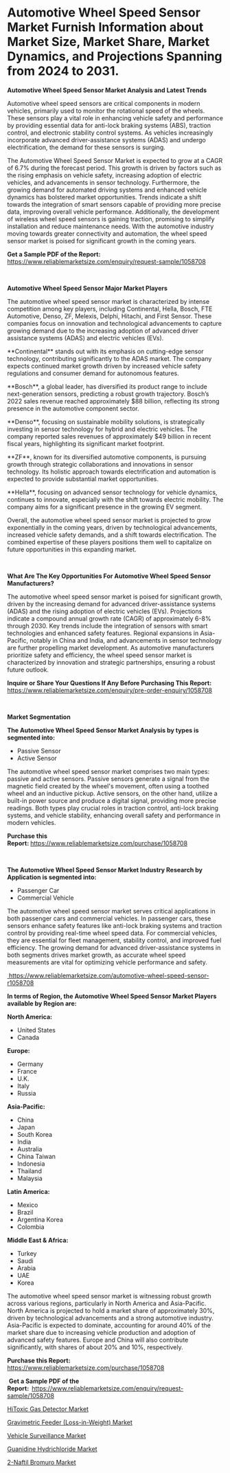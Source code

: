 <p><h1>Automotive Wheel Speed Sensor Market Furnish Information about Market Size, Market Share, Market Dynamics, and Projections Spanning from 2024 to 2031.</h1></p><p><strong>Automotive Wheel Speed Sensor Market Analysis and Latest Trends</strong></p>
<p><p>Automotive wheel speed sensors are critical components in modern vehicles, primarily used to monitor the rotational speed of the wheels. These sensors play a vital role in enhancing vehicle safety and performance by providing essential data for anti-lock braking systems (ABS), traction control, and electronic stability control systems. As vehicles increasingly incorporate advanced driver-assistance systems (ADAS) and undergo electrification, the demand for these sensors is surging.</p><p>The Automotive Wheel Speed Sensor Market is expected to grow at a CAGR of 6.7% during the forecast period. This growth is driven by factors such as the rising emphasis on vehicle safety, increasing adoption of electric vehicles, and advancements in sensor technology. Furthermore, the growing demand for automated driving systems and enhanced vehicle dynamics has bolstered market opportunities. Trends indicate a shift towards the integration of smart sensors capable of providing more precise data, improving overall vehicle performance. Additionally, the development of wireless wheel speed sensors is gaining traction, promising to simplify installation and reduce maintenance needs. With the automotive industry moving towards greater connectivity and automation, the wheel speed sensor market is poised for significant growth in the coming years.</p></p>
<p><strong>Get a Sample PDF of the Report:&nbsp;</strong> <a href="https://www.reliablemarketsize.com/enquiry/request-sample/1058708?utm_campaign=1105&utm_medium=2&utm_source=Github&utm_content=ia&utm_term=02112024&utm_id=automotive-wheel-speed-sensor">https://www.reliablemarketsize.com/enquiry/request-sample/1058708</a></p>
<p>&nbsp;</p>
<p><strong>Automotive Wheel Speed Sensor Major Market Players</strong></p>
<p><p>The automotive wheel speed sensor market is characterized by intense competition among key players, including Continental, Hella, Bosch, FTE Automotive, Denso, ZF, Melexis, Delphi, Hitachi, and First Sensor. These companies focus on innovation and technological advancements to capture growing demand due to the increasing adoption of advanced driver assistance systems (ADAS) and electric vehicles (EVs).</p><p>**Continental** stands out with its emphasis on cutting-edge sensor technology, contributing significantly to the ADAS market. The company expects continued market growth driven by increased vehicle safety regulations and consumer demand for autonomous features.</p><p>**Bosch**, a global leader, has diversified its product range to include next-generation sensors, predicting a robust growth trajectory. Bosch’s 2022 sales revenue reached approximately $88 billion, reflecting its strong presence in the automotive component sector.</p><p>**Denso**, focusing on sustainable mobility solutions, is strategically investing in sensor technology for hybrid and electric vehicles. The company reported sales revenues of approximately $49 billion in recent fiscal years, highlighting its significant market footprint.</p><p>**ZF**, known for its diversified automotive components, is pursuing growth through strategic collaborations and innovations in sensor technology. Its holistic approach towards electrification and automation is expected to provide substantial market opportunities.</p><p>**Hella**, focusing on advanced sensor technology for vehicle dynamics, continues to innovate, especially with the shift towards electric mobility. The company aims for a significant presence in the growing EV segment.</p><p>Overall, the automotive wheel speed sensor market is projected to grow exponentially in the coming years, driven by technological advancements, increased vehicle safety demands, and a shift towards electrification. The combined expertise of these players positions them well to capitalize on future opportunities in this expanding market.</p></p>
<p>&nbsp;</p>
<p><strong>What Are The Key Opportunities For Automotive Wheel Speed Sensor Manufacturers?</strong></p>
<p><p>The automotive wheel speed sensor market is poised for significant growth, driven by the increasing demand for advanced driver-assistance systems (ADAS) and the rising adoption of electric vehicles (EVs). Projections indicate a compound annual growth rate (CAGR) of approximately 6-8% through 2030. Key trends include the integration of sensors with smart technologies and enhanced safety features. Regional expansions in Asia-Pacific, notably in China and India, and advancements in sensor technology are further propelling market development. As automotive manufacturers prioritize safety and efficiency, the wheel speed sensor market is characterized by innovation and strategic partnerships, ensuring a robust future outlook.</p></p>
<p><strong>Inquire or Share Your Questions If Any Before Purchasing This Report:</strong> <a href="https://www.reliablemarketsize.com/enquiry/pre-order-enquiry/1058708?utm_campaign=1105&utm_medium=2&utm_source=Github&utm_content=ia&utm_term=02112024&utm_id=automotive-wheel-speed-sensor">https://www.reliablemarketsize.com/enquiry/pre-order-enquiry/1058708</a></p>
<p>&nbsp;</p>
<p><strong>Market Segmentation</strong></p>
<p><strong>The Automotive Wheel Speed Sensor Market Analysis by types is segmented into:</strong></p>
<p><ul><li>Passive Sensor</li><li>Active Sensor</li></ul></p>
<p><p>The automotive wheel speed sensor market comprises two main types: passive and active sensors. Passive sensors generate a signal from the magnetic field created by the wheel's movement, often using a toothed wheel and an inductive pickup. Active sensors, on the other hand, utilize a built-in power source and produce a digital signal, providing more precise readings. Both types play crucial roles in traction control, anti-lock braking systems, and vehicle stability, enhancing overall safety and performance in modern vehicles.</p></p>
<p><strong>Purchase this Report:&nbsp;</strong><a href="https://www.reliablemarketsize.com/purchase/1058708?utm_campaign=1105&utm_medium=2&utm_source=Github&utm_content=ia&utm_term=02112024&utm_id=automotive-wheel-speed-sensor">https://www.reliablemarketsize.com/purchase/1058708</a></p>
<p>&nbsp;</p>
<p><strong>The Automotive Wheel Speed Sensor Market Industry Research by Application is segmented into:</strong></p>
<p><ul><li>Passenger Car</li><li>Commercial Vehicle</li></ul></p>
<p><p>The automotive wheel speed sensor market serves critical applications in both passenger cars and commercial vehicles. In passenger cars, these sensors enhance safety features like anti-lock braking systems and traction control by providing real-time wheel speed data. For commercial vehicles, they are essential for fleet management, stability control, and improved fuel efficiency. The growing demand for advanced driver-assistance systems in both segments drives market growth, as accurate wheel speed measurements are vital for optimizing vehicle performance and safety.</p></p>
<p><a href="https://www.reliablemarketsize.com/automotive-wheel-speed-sensor-r1058708?utm_campaign=1105&utm_medium=2&utm_source=Github&utm_content=ia&utm_term=02112024&utm_id=automotive-wheel-speed-sensor">&nbsp;https://www.reliablemarketsize.com/automotive-wheel-speed-sensor-r1058708</a></p>
<p><strong>In terms of Region, the Automotive Wheel Speed Sensor Market Players available by Region are:</strong></p>
<p>
    <p> <strong> North America: </strong>
        <ul>
            <li>United States</li>
            <li>Canada</li>
        </ul>
        </p> 
    <p> <strong> Europe: </strong>
        <ul>
            <li>Germany</li>
            <li>France</li>
            <li>U.K.</li>
            <li>Italy</li>
            <li>Russia</li>
        </ul>
        </p> 
    <p> <strong> Asia-Pacific: </strong>
        <ul>
            <li>China</li>
            <li>Japan</li>
            <li>South Korea</li>
            <li>India</li>
            <li>Australia</li>
            <li>China Taiwan</li>
            <li>Indonesia</li>
            <li>Thailand</li>
            <li>Malaysia</li>
        </ul>
        </p> 
    <p> <strong> Latin America: </strong>
        <ul>
            <li>Mexico</li>
            <li>Brazil</li>
            <li>Argentina Korea</li>
            <li>Colombia</li>
        </ul>
        </p> 
    <p> <strong> Middle East & Africa: </strong>
        <ul>
            <li>Turkey</li>
            <li>Saudi</li>
            <li>Arabia</li>
            <li>UAE</li>
            <li>Korea</li>
        </ul>
    </p>
    </p>
<p><p>The automotive wheel speed sensor market is witnessing robust growth across various regions, particularly in North America and Asia-Pacific. North America is projected to hold a market share of approximately 30%, driven by technological advancements and a strong automotive industry. Asia-Pacific is expected to dominate, accounting for around 40% of the market share due to increasing vehicle production and adoption of advanced safety features. Europe and China will also contribute significantly, with shares of about 20% and 10%, respectively.</p></p>
<p><strong>Purchase this Report: </strong><a href="https://www.reliablemarketsize.com/purchase/1058708?utm_campaign=1105&utm_medium=2&utm_source=Github&utm_content=ia&utm_term=02112024&utm_id=automotive-wheel-speed-sensor">https://www.reliablemarketsize.com/purchase/1058708</a></p>
<p>&nbsp;<strong>Get a Sample PDF of the Report:&nbsp;&nbsp;</strong><a href="https://www.reliablemarketsize.com/enquiry/request-sample/1058708?utm_campaign=1105&utm_medium=2&utm_source=Github&utm_content=ia&utm_term=02112024&utm_id=automotive-wheel-speed-sensor">https://www.reliablemarketsize.com/enquiry/request-sample/1058708</a></p>
<p><strong></strong></p>
<p><p><a href="https://issuu.com/reportprime-2/docs/hitoxic-gas-detector-market-size-20_a5fe9420cab828?utm_campaign=1105&utm_medium=2&utm_source=Github&utm_content=ia&utm_term=02112024&utm_id=automotive-wheel-speed-sensor">HiToxic Gas Detector Market</a></p><p><a href="https://issuu.com/reportprime-2/docs/gravimetric-feeder-loss-in-weight-m_ffdee156e96342?utm_campaign=1105&utm_medium=2&utm_source=Github&utm_content=ia&utm_term=02112024&utm_id=automotive-wheel-speed-sensor">Gravimetric Feeder (Loss-in-Weight) Market</a></p><p><a href="https://github.com/caetlinivcar/Market-Research-Report-List-1/blob/main/vehicle-surveillance-market.md?utm_campaign=1105&utm_medium=2&utm_source=Github&utm_content=ia&utm_term=02112024&utm_id=automotive-wheel-speed-sensor">Vehicle Surveillance Market</a></p><p><a href="https://www.linkedin.com/pulse/guanidine-hydrichloride-market-overview-forecast-2024-2031-ouivf?utm_campaign=1105&utm_medium=2&utm_source=Github&utm_content=ia&utm_term=02112024&utm_id=automotive-wheel-speed-sensor">Guanidine Hydrichloride Market</a></p><p><a href="https://www.linkedin.com/pulse/2-naftil-bromuro-market-outlook-current-assessment-future-projections-ml4qf?utm_campaign=1105&utm_medium=2&utm_source=Github&utm_content=ia&utm_term=02112024&utm_id=automotive-wheel-speed-sensor">2-Naftil Bromuro Market</a></p></p>